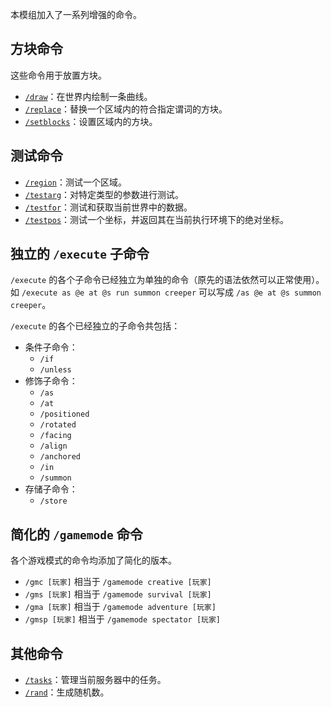 本模组加入了一系列增强的命令。

## 方块命令

这些命令用于放置方块。

- [`/draw`](draw/zh.md)：在世界内绘制一条曲线。
- [`/replace`](replace/zh.md)：替换一个区域内的符合指定谓词的方块。
- [`/setblocks`](setblocks/zh.md)：设置区域内的方块。

## 测试命令

- [`/region`](region/zh.md)：测试一个区域。
- [`/testarg`](testarg/zh.md)：对特定类型的参数进行测试。
- [`/testfor`](testfor/zh.md)：测试和获取当前世界中的数据。
- [`/testpos`](testpos/zh.md)：测试一个坐标，并返回其在当前执行环境下的绝对坐标。

## 独立的 `/execute` 子命令

`/execute` 的各个子命令已经独立为单独的命令（原先的语法依然可以正常使用）。如 `/execute as @e at @s run summon creeper` 可以写成 `/as @e at @s summon creeper`。

`/execute` 的各个已经独立的子命令共包括：

- 条件子命令：
    - `/if`
    - `/unless`
- 修饰子命令：
    - `/as`
    - `/at`
    - `/positioned`
    - `/rotated`
    - `/facing`
    - `/align`
    - `/anchored`
    - `/in`
    - `/summon`
- 存储子命令：
    - `/store`

## 简化的 `/gamemode` 命令

各个游戏模式的命令均添加了简化的版本。

- `/gmc [玩家]` 相当于 `/gamemode creative [玩家]`
- `/gms [玩家]` 相当于 `/gamemode survival [玩家]`
- `/gma [玩家]` 相当于 `/gamemode adventure [玩家]`
- `/gmsp [玩家]` 相当于 `/gamemode spectator [玩家]`

## 其他命令

- [`/tasks`](tasks/zh.md)：管理当前服务器中的任务。
- [`/rand`](rand/zh.md)：生成随机数。